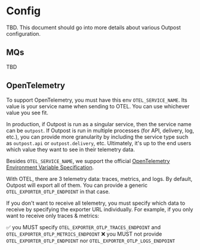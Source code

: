# Config

TBD. This document should go into more details about various Outpost configuration.

## MQs

TBD

## OpenTelemetry

To support OpenTelemetry, you must have this env `OTEL_SERVICE_NAME`. Its value is your service name when sending to OTEL. You can use whichever value you see fit.

In production, if Outpost is run as a singular service, then the service name can be `outpost`. If Outpost is run in multiple processes (for API, delivery, log, etc.), you can provide more granularity by including the service type such as `outpost.api` or `outpost.delivery`, etc. Ultimately, it's up to the end users which value they want to see in their telemetry data.

Besides `OTEL_SERVICE_NAME`, we support the official [OpenTelemetry Environment Variable Specification](https://opentelemetry.io/docs/specs/otel/configuration/sdk-environment-variables/).

With OTEL, there are 3 telemetry data: traces, metrics, and logs. By default, Outpost will export all of them. You can provide a generic `OTEL_EXPORTER_OTLP_ENDPOINT` in that case.

If you don't want to receive all telemetry, you must specify which data to receive by specifying the exporter URL individually. For example, if you only want to receive only traces & metrics:

✅ you MUST specify `OTEL_EXPORTER_OTLP_TRACES_ENDPOINT` and `OTEL_EXPORTER_OTLP_METRICS_ENDPOINT`
❌ you MUST not provide `OTEL_EXPORTER_OTLP_ENDPOINT` nor `OTEL_EXPORTER_OTLP_LOGS_ENDPOINT`
